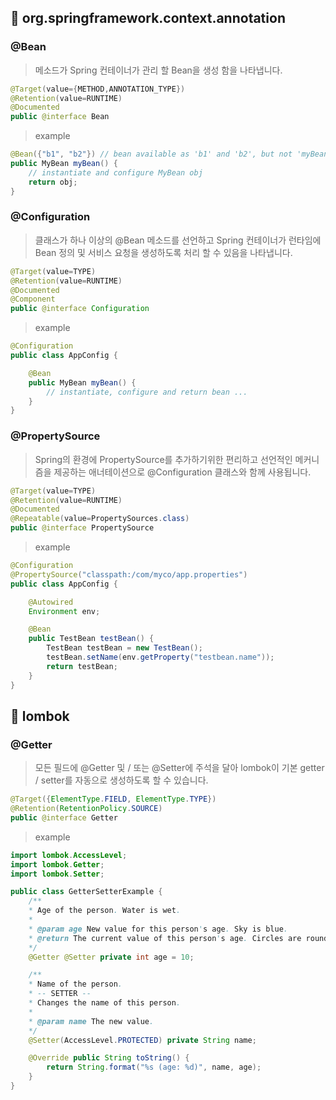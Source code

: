 ## 📁 org.springframework.context.annotation
### @Bean 
> 메소드가 Spring 컨테이너가 관리 할 Bean을 생성 함을 나타냅니다.
```java
@Target(value={METHOD,ANNOTATION_TYPE})
@Retention(value=RUNTIME)
@Documented
public @interface Bean
```
> example
```java
@Bean({"b1", "b2"}) // bean available as 'b1' and 'b2', but not 'myBean'
public MyBean myBean() {
    // instantiate and configure MyBean obj
    return obj;
}
```
### @Configuration
> 클래스가 하나 이상의 @Bean 메소드를 선언하고 Spring 컨테이너가 런타임에 Bean 정의 및 서비스 요청을 생성하도록 처리 할 수 있음을 나타냅니다.
```java
@Target(value=TYPE)
@Retention(value=RUNTIME)
@Documented
@Component
public @interface Configuration
```
> example
```java
@Configuration
public class AppConfig {

    @Bean
    public MyBean myBean() {
        // instantiate, configure and return bean ...
    }
}
```
### @PropertySource
> Spring의 환경에 PropertySource를 추가하기위한 편리하고 선언적인 메커니즘을 제공하는 애너테이션으로 @Configuration 클래스와 함께 사용됩니다.
```java
@Target(value=TYPE)
@Retention(value=RUNTIME)
@Documented
@Repeatable(value=PropertySources.class)
public @interface PropertySource
```
> example
```java
@Configuration
@PropertySource("classpath:/com/myco/app.properties")
public class AppConfig {

    @Autowired
    Environment env;

    @Bean
    public TestBean testBean() {
        TestBean testBean = new TestBean();
        testBean.setName(env.getProperty("testbean.name"));
        return testBean;
    }
}
```

## 📁 lombok
### @Getter
> 모든 필드에 @Getter 및 / 또는 @Setter에 주석을 달아 lombok이 기본 getter / setter를 자동으로 생성하도록 할 수 있습니다.
```java
@Target({ElementType.FIELD, ElementType.TYPE})
@Retention(RetentionPolicy.SOURCE)
public @interface Getter 
```
> example
```java
import lombok.AccessLevel;
import lombok.Getter;
import lombok.Setter;

public class GetterSetterExample {
    /**
    * Age of the person. Water is wet.
    * 
    * @param age New value for this person's age. Sky is blue.
    * @return The current value of this person's age. Circles are round.
    */
    @Getter @Setter private int age = 10;

    /**
    * Name of the person.
    * -- SETTER --
    * Changes the name of this person.
    * 
    * @param name The new value.
    */
    @Setter(AccessLevel.PROTECTED) private String name;

    @Override public String toString() {
        return String.format("%s (age: %d)", name, age);
    }
}
```
